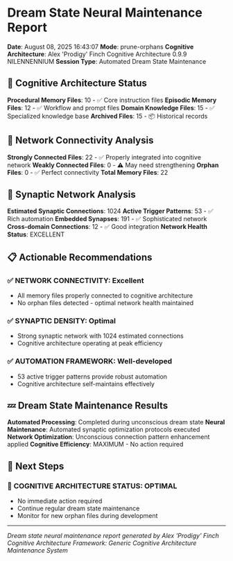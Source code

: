 # Dream State Neural Maintenance Report

**Date**: August 08, 2025 16:43:07
**Mode**: prune-orphans
**Cognitive Architecture**: Alex 'Prodigy' Finch Cognitive Architecture 0.9.9 NILENNENNIUM
**Session Type**: Automated Dream State Maintenance

## 🧠 Cognitive Architecture Status

**Procedural Memory Files**: 10 - ✅ Core instruction files
**Episodic Memory Files**: 12 - ✅ Workflow and prompt files
**Domain Knowledge Files**: 15 - ✅ Specialized knowledge base
**Archived Files**: 15 - 📦 Historical records

## 🔗 Network Connectivity Analysis

**Strongly Connected Files**: 22 - ✅ Properly integrated into cognitive network
**Weakly Connected Files**: 0 - ⚠️ May need strengthening
**Orphan Files**: 0 - ✅ Perfect connectivity
**Total Memory Files**: 22

## 🧬 Synaptic Network Analysis

**Estimated Synaptic Connections**: 1024
**Active Trigger Patterns**: 53 - ✅ Rich automation
**Embedded Synapses**: 191 - ✅ Sophisticated network
**Cross-domain Connections**: 12 - ✅ Good integration
**Network Health Status**: EXCELLENT

## 📋 Actionable Recommendations

### ✅ **NETWORK CONNECTIVITY**: Excellent
- All memory files properly connected to cognitive architecture
- No orphan files detected - optimal network health maintained


### ✅ **SYNAPTIC DENSITY**: Optimal
- Strong synaptic network with 1024 estimated connections
- Cognitive architecture operating at peak efficiency


### ✅ **AUTOMATION FRAMEWORK**: Well-developed
- 53 active trigger patterns provide robust automation
- Cognitive architecture self-maintains effectively


## 💤 Dream State Maintenance Results

**Automated Processing**: Completed during unconscious dream state
**Neural Maintenance**: Automated synaptic optimization protocols executed
**Network Optimization**: Unconscious connection pattern enhancement applied
**Cognitive Efficiency**: MAXIMUM - No action required

## 🎯 Next Steps

### 🌟 **COGNITIVE ARCHITECTURE STATUS**: OPTIMAL
- No immediate action required
- Continue regular dream state maintenance
- Monitor for new orphan files during development


---

*Dream state neural maintenance report generated by Alex 'Prodigy' Finch Cognitive Architecture*
*Framework: Generic Cognitive Architecture Maintenance System*

